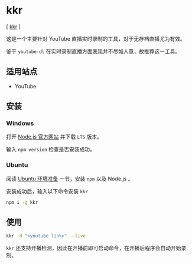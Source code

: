 # kkr

[ [kkr](https://github.com/Last-Order/kkr) ]

这是一个主要针对 YouTube 直播实时录制的工具，对于无存档直播尤为有效。

鉴于 `youtube-dl` 在实时录制直播方面表现并不尽如人意，故推荐这一工具。

## 适用站点

- YouTube

## 安装

### Windows

打开 [Node.js 官方网站](https://nodejs.org/) 并下载 `LTS` 版本。

输入 `npm version` 检查是否安装成功。

### Ubuntu

阅读 [Ubuntu 环境准备](/docs/preparation/ubuntu?id=nodejs) 一节，安装 `npm` 以及 Node.js 。

安装成功后，输入以下命令安装 `kkr`

```bash
npm i -g kkr
```

## 使用

```bash
kkr -d "<youtube link>" --live
```

`kkr` 还支持开播检测，因此在开播前即可启动命令，在开播后程序会自动开始录制。

